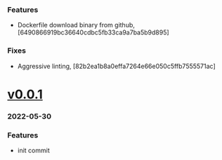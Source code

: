 ### Features
+ Dockerfile download binary from github, [6490866919bc36640cdbc5fb33ca9a7ba5b9d895]

### Fixes
+ Aggressive linting, [82b2ea1b8a0effa7264e66e050c5ffb7555571ac]


# <a href='https://github.com/mrjackwills/belugasnooze_pi/releases/tag/v0.0.1'>v0.0.1</a>
### 2022-05-30

### Features

+ init commit
